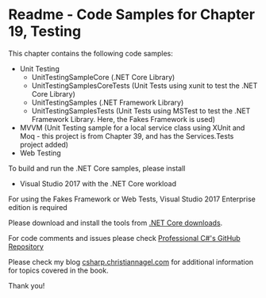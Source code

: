 # Readme - Code Samples for Chapter 19, Testing

This chapter contains the following code samples:

* Unit Testing
    * UnitTestingSampleCore (.NET Core Library)
    * UnitTestingSamplesCoreTests (Unit Tests using xunit to test the .NET Core Library)
    * UnitTestingSamples (.NET Framework Library)
    * UnitTestingSamplesTests (Unit Tests using MSTest to test the .NET Framework Library. Here, the Fakes Framework is used)
* MVVM (Unit Testing sample for a local service class using XUnit and Moq - this project is from Chapter 39, and has the Services.Tests project added)
* Web Testing

To build and run the .NET Core samples, please install
* Visual Studio 2017 with the .NET Core workload

For using the Fakes Framework or Web Tests, Visual Studio 2017 Enterprise edition is required

Please download and install the tools from [.NET Core downloads](https://www.microsoft.com/net/core).
 
For code comments and issues please check [Professional C#'s GitHub Repository](https://github.com/ProfessionalCSharp/ProfessionalCSharp6)

Please check my blog [csharp.christiannagel.com](https://csharp.christiannagel.com "csharp.christiannagel.com") for additional information for topics covered in the book.

Thank you!